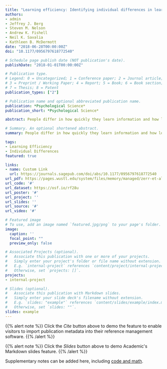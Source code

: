 ```yaml
---
title: "Learning efficiency: Identifying individual differences in learning rate and retention in healthy adults"
authors:
- admin
- Jeffrey J. Berg
- Steven M. Nelson
- Andrew K. Fishell
- Neil K. Savalia
- Kathleen B. McDermott
date: "2018-06-28T00:00:00Z"
doi: "10.1177/0956797618772540"

# Schedule page publish date (NOT publication's date).
publishDate: "2018-01-01T00:00:00Z"

# Publication type.
# Legend: 0 = Uncategorized; 1 = Conference paper; 2 = Journal article;
# 3 = Preprint / Working Paper; 4 = Report; 5 = Book; 6 = Book section;
# 7 = Thesis; 8 = Patent
publication_types: ["2"]

# Publication name and optional abbreviated publication name.
publication: *Psychological Science*
publication_short: *Psychological Science*

abstract: People differ in how quickly they learn information and how long they remember it, yet individual differences in learning abilities within healthy adults have been relatively neglected. In two studies, we examined the relation between learning rate and subsequent retention using a new foreign-language paired-associates task (the learningefficiency task), which was designed to eliminate ceiling effects that often accompany standardized tests of learning and memory in healthy adults. A key finding was that quicker learners were also more durable learners (i.e., exhibited better retention across a delay), despite studying the material for less time. Additionally, measures of learning and memory from this task were reliable in Study 1 (*N* = 281) across 30 hr and Study 2 (*N* = 92; follow-up *n* = 46) across 3 years. We conclude that people vary in how efficiently they learn, and we describe a reliable and valid method for assessing learning efficiency within healthy adults.

# Summary. An optional shortened abstract.
summary: People differ in how quickly they learn information and how long they remember it, yet individual differences in learning abilities within healthy adults have been relatively neglected. Across 2 studies (combined *N* = 372) we found that quicker learners were also more durable learners (i.e., exhibited better retention across a delay), despite studying the material for less time.

tags:
- Learning Efficiency
- Individual Differences
featured: true

links:
- name: Custom Link
  url: https://journals.sagepub.com/doi/abs/10.1177/0956797618772540
url_pdf: https://pages.wustl.edu/system/files/memory/managed/zerr-et-al-2018.pdf
url_code: '#'
url_dataset: https://osf.io/rf28u
url_poster: '#'
url_project: ''
url_slides: ''
url_source: '#'
url_video: '#'

# Featured image
# To use, add an image named `featured.jpg/png` to your page's folder. 
image:
  caption: ''
  focal_point: ""
  preview_only: false

# Associated Projects (optional).
#   Associate this publication with one or more of your projects.
#   Simply enter your project's folder or file name without extension.
#   E.g. `internal-project` references `content/project/internal-project/index.md`.
#   Otherwise, set `projects: []`.
projects:
- internal-project

# Slides (optional).
#   Associate this publication with Markdown slides.
#   Simply enter your slide deck's filename without extension.
#   E.g. `slides: "example"` references `content/slides/example/index.md`.
#   Otherwise, set `slides: ""`.
slides: example
---
```


{{% alert note %}}
Click the *Cite* button above to demo the feature to enable visitors to import publication metadata into their reference management software.
{{% /alert %}}

{{% alert note %}}
Click the *Slides* button above to demo Academic's Markdown slides feature.
{{% /alert %}}

Supplementary notes can be added here, including [code and math](https://sourcethemes.com/academic/docs/writing-markdown-latex/).

